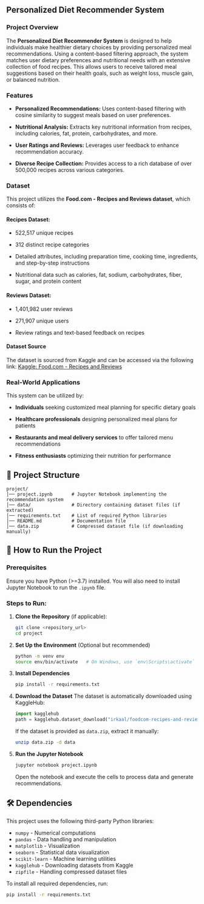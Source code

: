## Personalized Diet Recommender System

### Project Overview

The **Personalized Diet Recommender System** is designed to help individuals make healthier dietary choices by providing personalized meal recommendations. Using a content-based filtering approach, the system matches user dietary preferences and nutritional needs with an extensive collection of food recipes. This allows users to receive tailored meal suggestions based on their health goals, such as weight loss, muscle gain, or balanced nutrition.

### Features

- **Personalized Recommendations:** Uses content-based filtering with cosine similarity to suggest meals based on user preferences.

- **Nutritional Analysis:** Extracts key nutritional information from recipes, including calories, fat, protein, carbohydrates, and more.

- **User Ratings and Reviews:** Leverages user feedback to enhance recommendation accuracy.

- **Diverse Recipe Collection:** Provides access to a rich database of over 500,000 recipes across various categories.

### Dataset

This project utilizes the **Food.com - Recipes and Reviews dataset**, which consists of:

#### Recipes Dataset:

- 522,517 unique recipes

- 312 distinct recipe categories

- Detailed attributes, including preparation time, cooking time, ingredients, and step-by-step instructions

- Nutritional data such as calories, fat, sodium, carbohydrates, fiber, sugar, and protein content

#### Reviews Dataset:

- 1,401,982 user reviews

- 271,907 unique users

- Review ratings and text-based feedback on recipes

#### Dataset Source

The dataset is sourced from Kaggle and can be accessed via the following link:
[Kaggle: Food.com - Recipes and Reviews](https://www.kaggle.com/datasets/irkaal/foodcom-recipes-and-reviews)

### Real-World Applications

This system can be utilized by:

- **Individuals** seeking customized meal planning for specific dietary goals

- **Healthcare professionals** designing personalized meal plans for patients

- **Restaurants and meal delivery services** to offer tailored menu recommendations

- **Fitness enthusiasts** optimizing their nutrition for performance

## 📂 Project Structure

```
project/
│── project.ipynb       # Jupyter Notebook implementing the recommendation system
│── data/               # Directory containing dataset files (if extracted)
│── requirements.txt    # List of required Python libraries
│── README.md           # Documentation file
│── data.zip            # Compressed dataset file (if downloading manually)
```

## 🚀 How to Run the Project

### Prerequisites

Ensure you have Python (>=3.7) installed. You will also need to install Jupyter Notebook to run the `.ipynb` file.

### Steps to Run:

1. **Clone the Repository** (if applicable):
   ```bash
   git clone <repository_url>
   cd project
   ```

2. **Set Up the Environment** (Optional but recommended)
   ```bash
   python -m venv env
   source env/bin/activate   # On Windows, use `env\Scripts\activate`
   ```

3. **Install Dependencies**
   ```bash
   pip install -r requirements.txt
   ```

4. **Download the Dataset**
   The dataset is automatically downloaded using KaggleHub:
   ```python
   import kagglehub
   path = kagglehub.dataset_download("irkaal/foodcom-recipes-and-reviews")
   ```

   If the dataset is provided as `data.zip`, extract it manually:
   ```bash
   unzip data.zip -d data
   ```

5. **Run the Jupyter Notebook**
   ```bash
   jupyter notebook project.ipynb
   ```
   Open the notebook and execute the cells to process data and generate recommendations.

## 🛠️ Dependencies

This project uses the following third-party Python libraries:

- `numpy` - Numerical computations
- `pandas` - Data handling and manipulation
- `matplotlib` - Visualization
- `seaborn` - Statistical data visualization
- `scikit-learn` - Machine learning utilities
- `kagglehub` - Downloading datasets from Kaggle
- `zipfile` - Handling compressed dataset files

To install all required dependencies, run:

```bash
pip install -r requirements.txt
```


